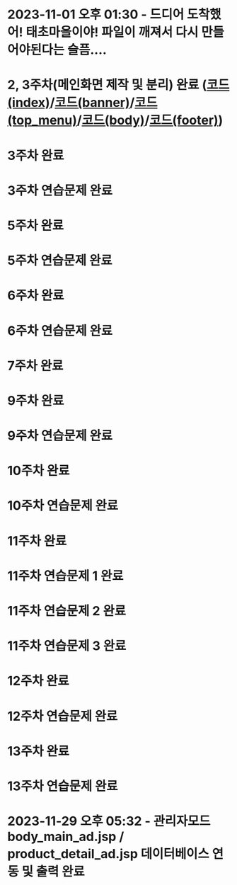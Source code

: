 # 2023-11-01 오후 01:30 - 드디어 도착했어! 태초마을이야! 파일이 깨져서 다시 만들어야된다는 슬픔....
# 2, 3주차(메인화면 제작 및 분리) 완료 ([코드(index)](https://github.com/LeeDS70/20201002_SERVLET/blob/main/index.jsp)/[코드(banner)](https://github.com/LeeDS70/20201002_SERVLET/blob/main/top_banner.jsp)/[코드(top_menu)](https://github.com/LeeDS70/20201002_SERVLET/blob/main/top_menu.jsp)/[코드(body)](https://github.com/LeeDS70/20201002_SERVLET/blob/main/body_main.jsp)/[코드(footer)](https://github.com/LeeDS70/20201002_SERVLET/blob/main/footer.jsp))

# 3주차 완료 
# 3주차 연습문제 완료

# 5주차 완료
# 5주차 연습문제 완료

# 6주차 완료
# 6주차 연습문제 완료

# 7주차 완료

# 9주차 완료
# 9주차 연습문제 완료

# 10주차 완료
# 10주차 연습문제 완료

# 11주차 완료
# 11주차 연습문제 1 완료
# 11주차 연습문제 2 완료
# 11주차 연습문제 3 완료

# 12주차 완료
# 12주차 연습문제 완료

# 13주차 완료
# 13주차 연습문제 완료

# 2023-11-29 오후 05:32 - 관리자모드 body_main_ad.jsp / product_detail_ad.jsp 데이터베이스 연동 및 출력 완료